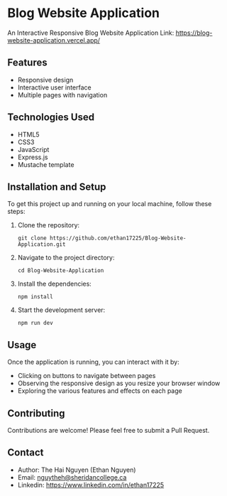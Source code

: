 # Blog Website Application

An Interactive Responsive Blog Website Application
Link: https://blog-website-application.vercel.app/

## Features

- Responsive design
- Interactive user interface
- Multiple pages with navigation

## Technologies Used

- HTML5
- CSS3
- JavaScript
- Express.js
- Mustache template

## Installation and Setup

To get this project up and running on your local machine, follow these steps:

1. Clone the repository:
   ```
   git clone https://github.com/ethan17225/Blog-Website-Application.git
   ```

2. Navigate to the project directory:
   ```
   cd Blog-Website-Application
   ```

3. Install the dependencies:
   ```
   npm install
   ```

4. Start the development server:
   ```
   npm run dev
   ```

## Usage

Once the application is running, you can interact with it by:

- Clicking on buttons to navigate between pages
- Observing the responsive design as you resize your browser window
- Exploring the various features and effects on each page

## Contributing

Contributions are welcome! Please feel free to submit a Pull Request.

## Contact

- Author: The Hai Nguyen (Ethan Nguyen)
- Email: nguytheh@sheridancollege.ca
- Linkedin: https://www.linkedin.com/in/ethan17225
